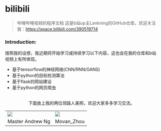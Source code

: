 # bilibili
>哔哩哔哩视频的程序文档
>这是b站up主Lankning的GitHub仓库，欢迎关注我：https://space.bilibili.com/390519714
### Introduction:
按照我的设想，我近期将开始学习或持续学习以下内容，这也会在我的仓库和b站视频上有所体现。
* 基于tensorflow的神经网络(CNN/RNN/GANS)
* 基于python的目标检测算法
* 基于flask的网站建设
* 基于python的网页爬虫
<br><br>
<center>
下面放上我的两位领路人美照，欢迎大家多多学习交流。
<table>
  <tr>
    <td><img src='http://buzzorange.com/techorange/wp-content/uploads/sites/2/2017/03/012-2.jpg'/></td>
    <td><img src='https://morvanzhou.github.io/static/img/description/my_pic.jpg'/></td>
  </tr>
  <tr>
    <td align="center">Master Andrew Ng</td>
    <td align="center">Movan_Zhou</td>
  </tr>
</table></center>
